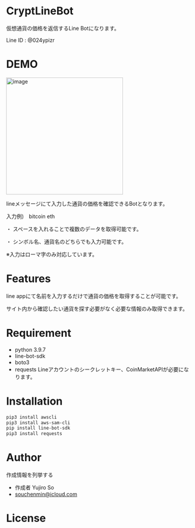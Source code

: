 # CryptLineBot

仮想通貨の価格を返信するLine Botになります。

Line ID : @024ypizr
 
 
# DEMO

<img width="314" alt="image" src="https://user-images.githubusercontent.com/64994254/155271564-7529b40a-66a8-4588-b8db-3d583900c4c4.png">


lineメッセージにて入力した通貨の価格を確認できるBotとなります。

入力例)　bitcoin eth

・ スペースを入れることで複数のデータを取得可能です。

・ シンボル名、通貨名のどちらでも入力可能です。

※入力はローマ字のみ対応しています。


# Features
 
line appにて名前を入力するだけで通貨の価格を取得することが可能です。

サイト内から確認したい通貨を探す必要がなく必要な情報のみ取得できます。
 
# Requirement
 
 
* python 3.9.7
* line-bot-sdk
* boto3
* requests
Lineアカウントのシークレットキー、CoinMarketAPIが必要になります。


# Installation

 
```bash
pip3 install awscli
pip3 install aws-sam-cli
pip install line-bot-sdk
pip3 install requests
```
 

 
# Author
 
作成情報を列挙する
 
* 作成者 Yujiro So
* souchenmin@icloud.com
 
# License
